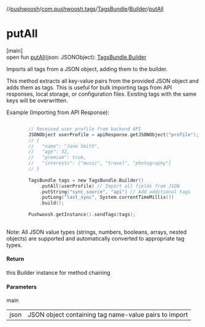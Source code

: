 //[pushwoosh](../../../../index.md)/[com.pushwoosh.tags](../../index.md)/[TagsBundle](../index.md)/[Builder](index.md)/[putAll](put-all.md)

# putAll

[main]\
open fun [putAll](put-all.md)(json: JSONObject): [TagsBundle.Builder](index.md)

Imports all tags from a JSON object, adding them to the builder. 

 This method extracts all key-value pairs from the provided JSON object and adds them as tags. This is useful for bulk importing tags from API responses, local storage, or configuration files. Existing tags with the same keys will be overwritten. 

Example (Importing from API Response):

```kotlin

		// Received user profile from backend API
		JSONObject userProfile = apiResponse.getJSONObject("profile");
		// {
		//   "name": "Jane Smith",
		//   "age": 32,
		//   "premium": true,
		//   "interests": ["music", "travel", "photography"]
		// }
		
		TagsBundle tags = new TagsBundle.Builder()
		    .putAll(userProfile) // Import all fields from JSON
		    .putString("sync_source", "api") // Add additional tags
		    .putLong("last_sync", System.currentTimeMillis())
		    .build();
		
		Pushwoosh.getInstance().sendTags(tags);
		
```

Note: All JSON value types (strings, numbers, booleans, arrays, nested objects) are supported and automatically converted to appropriate tag types.

#### Return

this Builder instance for method chaining

#### Parameters

main

| | |
|---|---|
| json | JSON object containing tag name-value pairs to import |
